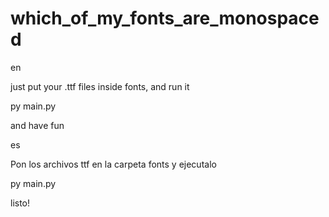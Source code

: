 # which_of_my_fonts_are_monospaced

en

just put your .ttf files inside fonts, and run it

py main.py

and have fun

es

Pon los archivos ttf en la carpeta fonts y ejecutalo

py main.py

listo!
